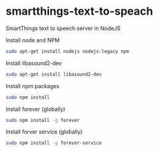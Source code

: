 # smartthings-text-to-speach
SmartThings text to speech server in NodeJS

Install node and NPM
``` bash
sudo apt-get install nodejs nodejs-legacy npm
```

Install libasound2-dev
``` bash
sudo apt-get install libasound2-dev
```

Install npm packages
``` bash
sudo npm install
```
Install forever (globally)
``` bash
sudo npm install -g forever
```

Install forver service (globally)
``` bash
sudo npm install -g forever-service
```
